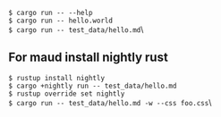 `$ cargo run -- --help`\
`$ cargo run -- hello.world`\
`$ cargo run -- test_data/hello.md`\

## For maud install nightly rust
`$ rustup install nightly`\
`$ cargo +nightly run -- test_data/hello.md`\
`$ rustup override set nightly`\
`$ cargo run -- test_data/hello.md -w --css foo.css`\